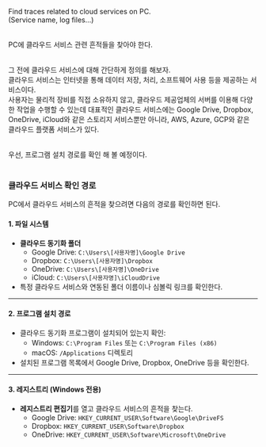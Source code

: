 Find traces related to cloud services on PC.<br>
(Service name, log files...)<br><br>

PC에 클라우드 서비스 관련 흔적들을 찾아야 한다.<br><br>

그 전에 클라우드 서비스에 대해 간단하게 정의를 해보자.<br>
클라우드 서비스는 인터넷을 통해 데이터 저장, 처리, 소프트웨어 사용 등을 제공하는 서비스이다.<br>
사용자는 물리적 장비를 직접 소유하지 않고, 클라우드 제공업체의 서버를 이용해 다양한 작업을 수행할 수 있는데 대표적인 클라우드 서비스에는 Google Drive, Dropbox, OneDrive, iCloud와 같은 스토리지 서비스뿐만 아니라, AWS, Azure, GCP와 같은 클라우드 플랫폼 서비스가 있다.<br><br>

우선, 프로그램 설치 경로를 확인 해 볼 예정이다.<br><br>

### 클라우드 서비스 확인 경로

PC에서 클라우드 서비스의 흔적을 찾으려면 다음의 경로를 확인하면 된다.

#### 1. 파일 시스템

- **클라우드 동기화 폴더**
  - Google Drive: `C:\Users\[사용자명]\Google Drive`
  - Dropbox: `C:\Users\[사용자명]\Dropbox`
  - OneDrive: `C:\Users\[사용자명]\OneDrive`
  - iCloud: `C:\Users\[사용자명]\iCloudDrive`
- 특정 클라우드 서비스와 연동된 폴더 이름이나 심볼릭 링크를 확인한다.

---

#### 2. 프로그램 설치 경로

- 클라우드 동기화 프로그램이 설치되어 있는지 확인:
  - Windows: `C:\Program Files` 또는 `C:\Program Files (x86)`
  - macOS: `/Applications` 디렉토리
- 설치된 프로그램 목록에서 Google Drive, Dropbox, OneDrive 등을 확인한다.

---

#### 3. 레지스트리 (Windows 전용)

- **레지스트리 편집기**를 열고 클라우드 서비스의 흔적을 찾는다.
  - Google Drive: `HKEY_CURRENT_USER\Software\Google\DriveFS`
  - Dropbox: `HKEY_CURRENT_USER\Software\Dropbox`
  - OneDrive: `HKEY_CURRENT_USER\Software\Microsoft\OneDrive`

<br><br>
